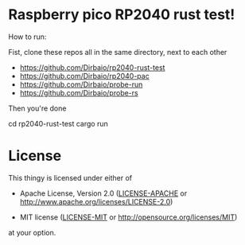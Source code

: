 # Raspberry pico RP2040 rust test!

How to run:

Fist, clone these repos all in the same directory, next to each other

- https://github.com/Dirbaio/rp2040-rust-test
- https://github.com/Dirbaio/rp2040-pac
- https://github.com/Dirbaio/probe-run
- https://github.com/Dirbaio/probe-rs

Then you're done

  cd rp2040-rust-test
  cargo run
  
# License

This thingy is licensed under either of

- Apache License, Version 2.0 ([LICENSE-APACHE](LICENSE-APACHE) or
  http://www.apache.org/licenses/LICENSE-2.0)

- MIT license ([LICENSE-MIT](LICENSE-MIT) or http://opensource.org/licenses/MIT)

at your option.
